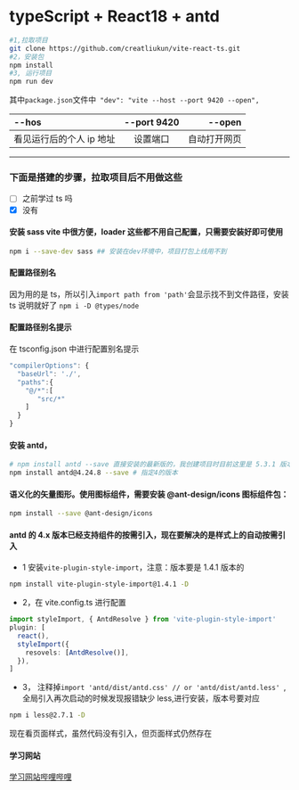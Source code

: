# typeScript + React18 + antd

```bash
#1,拉取项目
git clone https://github.com/creatliukun/vite-react-ts.git
#2，安装包
npm install
#3, 运行项目
npm run dev
```

其中`package.json`文件中` "dev": "vite --host --port 9420 --open",`

| --hos                    | --port 9420 |       --open |
| :----------------------- | :---------: | -----------: |
| 看见运行后的个人 ip 地址 |  设置端口   | 自动打开网页 |

---

### 下面是搭建的步骤，拉取项目后不用做这些

- [ ] 之前学过 ts 吗
- [x] 没有

#### 安装 sass vite 中很方便，loader 这些都不用自己配置，只需要安装好即可使用

```bash
npm i --save-dev sass ## 安装在dev环境中，项目打包上线用不到
```

#### 配置路径别名

因为用的是 ts，所以引入`import path from 'path'`会显示找不到文件路径，安装 ts 说明就好了
`npm i -D @types/node`

#### 配置路径别名提示

在 tsconfig.json 中进行配置别名提示

```js
"compilerOptions": {
  "baseUrl": './',
  "paths":{
    "@/*":[
       "src/*"
    ]
  }
}
```

#### 安装 antd，

```bash
# npm install antd --save 直接安装的最新版的，我创建项目时目前这里是 5.3.1 版本
npm install antd@4.24.8 --save # 指定4的版本
```

#### 语义化的矢量图形。使用图标组件，需要安装 @ant-design/icons 图标组件包：

```bash
npm install --save @ant-design/icons
```

#### antd 的 4.x 版本已经支持组件的按需引入，现在要解决的是样式上的自动按需引入

- 1 安装`vite-plugin-style-import`，注意：版本要是 1.4.1 版本的

```bash
npm install vite-plugin-style-import@1.4.1 -D
```

- 2，在 vite.config.ts 进行配置

```ts
import styleImport, { AntdResolve } from 'vite-plugin-style-import'
plugin: [
  react(),
  styleImport({
    resovels: [AntdResolve()],
  }),
]
```

- 3， 注释掉`import 'antd/dist/antd.css' // or 'antd/dist/antd.less' `, 全局引入再次启动的时候发现报错缺少 less,进行安装，版本号要对应

```bash
npm i less@2.7.1 -D
```

现在看页面样式，虽然代码没有引入，但页面样式仍然存在

#### 学习网站

[学习网站哔哩哔哩](https://www.bilibili.com/video/BV1FV4y157Zx?p=14&spm_id_from=pageDriver&vd_source=2ab81c1d2fa80ec3faf277e61e27b863)

